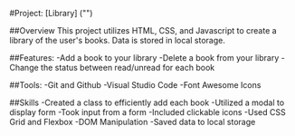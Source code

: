 
#Project: [Library] ("")

##Overview
This project utilizes HTML, CSS, and Javascript to create a library of the user's books. Data is stored in local storage.

##Features:
-Add a book to your library
-Delete a book from your library
-Change the status between read/unread for each book

##Tools:
-Git and Github
-Visual Studio Code
-Font Awesome Icons

##Skills
-Created a class to efficiently add each book
-Utilized a modal to display form
-Took input from a form
-Included clickable icons
-Used CSS Grid and Flexbox
-DOM Manipulation
-Saved data to local storage
